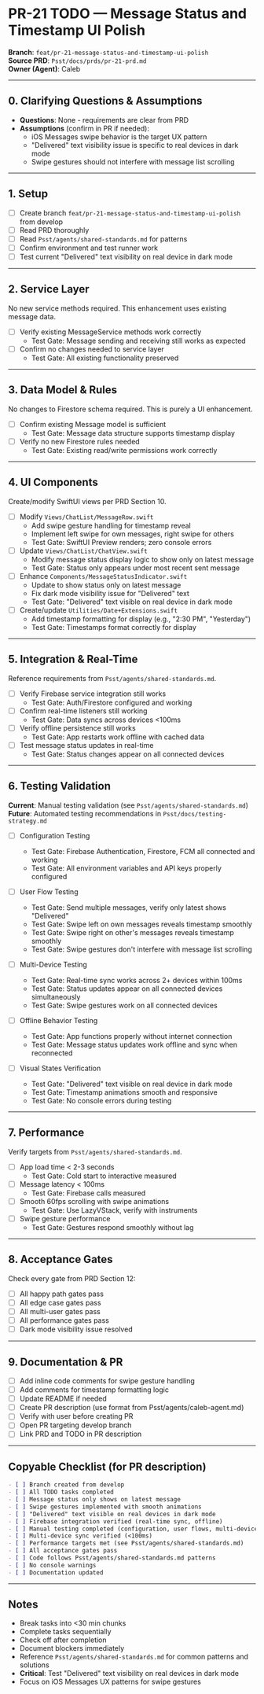 # PR-21 TODO — Message Status and Timestamp UI Polish

**Branch**: `feat/pr-21-message-status-and-timestamp-ui-polish`  
**Source PRD**: `Psst/docs/prds/pr-21-prd.md`  
**Owner (Agent)**: Caleb

---

## 0. Clarifying Questions & Assumptions

- **Questions**: None - requirements are clear from PRD
- **Assumptions** (confirm in PR if needed):
  - iOS Messages swipe behavior is the target UX pattern
  - "Delivered" text visibility issue is specific to real devices in dark mode
  - Swipe gestures should not interfere with message list scrolling

---

## 1. Setup

- [ ] Create branch `feat/pr-21-message-status-and-timestamp-ui-polish` from develop
- [ ] Read PRD thoroughly
- [ ] Read `Psst/agents/shared-standards.md` for patterns
- [ ] Confirm environment and test runner work
- [ ] Test current "Delivered" text visibility on real device in dark mode

---

## 2. Service Layer

No new service methods required. This enhancement uses existing message data.

- [ ] Verify existing MessageService methods work correctly
  - Test Gate: Message sending and receiving still works as expected
- [ ] Confirm no changes needed to service layer
  - Test Gate: All existing functionality preserved

---

## 3. Data Model & Rules

No changes to Firestore schema required. This is purely a UI enhancement.

- [ ] Confirm existing Message model is sufficient
  - Test Gate: Message data structure supports timestamp display
- [ ] Verify no new Firestore rules needed
  - Test Gate: Existing read/write permissions work correctly

---

## 4. UI Components

Create/modify SwiftUI views per PRD Section 10.

- [ ] Modify `Views/ChatList/MessageRow.swift`
  - Add swipe gesture handling for timestamp reveal
  - Implement left swipe for own messages, right swipe for others
  - Test Gate: SwiftUI Preview renders; zero console errors
- [ ] Update `Views/ChatList/ChatView.swift`
  - Modify message status display logic to show only on latest message
  - Test Gate: Status only appears under most recent sent message
- [ ] Enhance `Components/MessageStatusIndicator.swift`
  - Update to show status only on latest message
  - Fix dark mode visibility issue for "Delivered" text
  - Test Gate: "Delivered" text visible on real device in dark mode
- [ ] Create/update `Utilities/Date+Extensions.swift`
  - Add timestamp formatting for display (e.g., "2:30 PM", "Yesterday")
  - Test Gate: Timestamps format correctly for display

---

## 5. Integration & Real-Time

Reference requirements from `Psst/agents/shared-standards.md`.

- [ ] Verify Firebase service integration still works
  - Test Gate: Auth/Firestore configured and working
- [ ] Confirm real-time listeners still working
  - Test Gate: Data syncs across devices <100ms
- [ ] Verify offline persistence still works
  - Test Gate: App restarts work offline with cached data
- [ ] Test message status updates in real-time
  - Test Gate: Status changes appear on all connected devices

---

## 6. Testing Validation

**Current**: Manual testing validation (see `Psst/agents/shared-standards.md`)  
**Future**: Automated testing recommendations in `Psst/docs/testing-strategy.md`

- [ ] Configuration Testing
  - Test Gate: Firebase Authentication, Firestore, FCM all connected and working
  - Test Gate: All environment variables and API keys properly configured
  
- [ ] User Flow Testing
  - Test Gate: Send multiple messages, verify only latest shows "Delivered"
  - Test Gate: Swipe left on own messages reveals timestamp smoothly
  - Test Gate: Swipe right on other's messages reveals timestamp smoothly
  - Test Gate: Swipe gestures don't interfere with message list scrolling
  
- [ ] Multi-Device Testing
  - Test Gate: Real-time sync works across 2+ devices within 100ms
  - Test Gate: Status updates appear on all connected devices simultaneously
  - Test Gate: Swipe gestures work on all connected devices
  
- [ ] Offline Behavior Testing
  - Test Gate: App functions properly without internet connection
  - Test Gate: Message status updates work offline and sync when reconnected
  
- [ ] Visual States Verification
  - Test Gate: "Delivered" text visible on real device in dark mode
  - Test Gate: Timestamp animations smooth and responsive
  - Test Gate: No console errors during testing

---

## 7. Performance

Verify targets from `Psst/agents/shared-standards.md`.

- [ ] App load time < 2-3 seconds
  - Test Gate: Cold start to interactive measured
- [ ] Message latency < 100ms
  - Test Gate: Firebase calls measured
- [ ] Smooth 60fps scrolling with swipe animations
  - Test Gate: Use LazyVStack, verify with instruments
- [ ] Swipe gesture performance
  - Test Gate: Gestures respond smoothly without lag

---

## 8. Acceptance Gates

Check every gate from PRD Section 12:
- [ ] All happy path gates pass
- [ ] All edge case gates pass
- [ ] All multi-user gates pass
- [ ] All performance gates pass
- [ ] Dark mode visibility issue resolved

---

## 9. Documentation & PR

- [ ] Add inline code comments for swipe gesture handling
- [ ] Add comments for timestamp formatting logic
- [ ] Update README if needed
- [ ] Create PR description (use format from Psst/agents/caleb-agent.md)
- [ ] Verify with user before creating PR
- [ ] Open PR targeting develop branch
- [ ] Link PRD and TODO in PR description

---

## Copyable Checklist (for PR description)

```markdown
- [ ] Branch created from develop
- [ ] All TODO tasks completed
- [ ] Message status only shows on latest message
- [ ] Swipe gestures implemented with smooth animations
- [ ] "Delivered" text visible on real devices in dark mode
- [ ] Firebase integration verified (real-time sync, offline)
- [ ] Manual testing completed (configuration, user flows, multi-device, offline)
- [ ] Multi-device sync verified (<100ms)
- [ ] Performance targets met (see Psst/agents/shared-standards.md)
- [ ] All acceptance gates pass
- [ ] Code follows Psst/agents/shared-standards.md patterns
- [ ] No console warnings
- [ ] Documentation updated
```

---

## Notes

- Break tasks into <30 min chunks
- Complete tasks sequentially
- Check off after completion
- Document blockers immediately
- Reference `Psst/agents/shared-standards.md` for common patterns and solutions
- **Critical**: Test "Delivered" text visibility on real devices in dark mode
- Focus on iOS Messages UX patterns for swipe gestures
